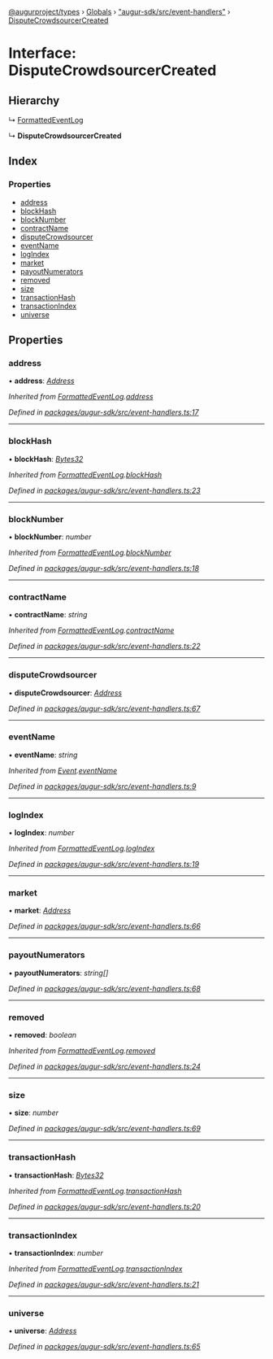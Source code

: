 [@augurproject/types](../README.md) › [Globals](../globals.md) › ["augur-sdk/src/event-handlers"](../modules/_augur_sdk_src_event_handlers_.md) › [DisputeCrowdsourcerCreated](_augur_sdk_src_event_handlers_.disputecrowdsourcercreated.md)

# Interface: DisputeCrowdsourcerCreated

## Hierarchy

  ↳ [FormattedEventLog](_augur_sdk_src_event_handlers_.formattedeventlog.md)

  ↳ **DisputeCrowdsourcerCreated**

## Index

### Properties

* [address](_augur_sdk_src_event_handlers_.disputecrowdsourcercreated.md#address)
* [blockHash](_augur_sdk_src_event_handlers_.disputecrowdsourcercreated.md#blockhash)
* [blockNumber](_augur_sdk_src_event_handlers_.disputecrowdsourcercreated.md#blocknumber)
* [contractName](_augur_sdk_src_event_handlers_.disputecrowdsourcercreated.md#contractname)
* [disputeCrowdsourcer](_augur_sdk_src_event_handlers_.disputecrowdsourcercreated.md#disputecrowdsourcer)
* [eventName](_augur_sdk_src_event_handlers_.disputecrowdsourcercreated.md#eventname)
* [logIndex](_augur_sdk_src_event_handlers_.disputecrowdsourcercreated.md#logindex)
* [market](_augur_sdk_src_event_handlers_.disputecrowdsourcercreated.md#market)
* [payoutNumerators](_augur_sdk_src_event_handlers_.disputecrowdsourcercreated.md#payoutnumerators)
* [removed](_augur_sdk_src_event_handlers_.disputecrowdsourcercreated.md#removed)
* [size](_augur_sdk_src_event_handlers_.disputecrowdsourcercreated.md#size)
* [transactionHash](_augur_sdk_src_event_handlers_.disputecrowdsourcercreated.md#transactionhash)
* [transactionIndex](_augur_sdk_src_event_handlers_.disputecrowdsourcercreated.md#transactionindex)
* [universe](_augur_sdk_src_event_handlers_.disputecrowdsourcercreated.md#universe)

## Properties

###  address

• **address**: *[Address](../modules/_augur_sdk_src_event_handlers_.md#address)*

*Inherited from [FormattedEventLog](_augur_sdk_src_event_handlers_.formattedeventlog.md).[address](_augur_sdk_src_event_handlers_.formattedeventlog.md#address)*

*Defined in [packages/augur-sdk/src/event-handlers.ts:17](https://github.com/AugurProject/augur/blob/69c4be52bf/packages/augur-sdk/src/event-handlers.ts#L17)*

___

###  blockHash

• **blockHash**: *[Bytes32](../modules/_augur_sdk_src_event_handlers_.md#bytes32)*

*Inherited from [FormattedEventLog](_augur_sdk_src_event_handlers_.formattedeventlog.md).[blockHash](_augur_sdk_src_event_handlers_.formattedeventlog.md#blockhash)*

*Defined in [packages/augur-sdk/src/event-handlers.ts:23](https://github.com/AugurProject/augur/blob/69c4be52bf/packages/augur-sdk/src/event-handlers.ts#L23)*

___

###  blockNumber

• **blockNumber**: *number*

*Inherited from [FormattedEventLog](_augur_sdk_src_event_handlers_.formattedeventlog.md).[blockNumber](_augur_sdk_src_event_handlers_.formattedeventlog.md#blocknumber)*

*Defined in [packages/augur-sdk/src/event-handlers.ts:18](https://github.com/AugurProject/augur/blob/69c4be52bf/packages/augur-sdk/src/event-handlers.ts#L18)*

___

###  contractName

• **contractName**: *string*

*Inherited from [FormattedEventLog](_augur_sdk_src_event_handlers_.formattedeventlog.md).[contractName](_augur_sdk_src_event_handlers_.formattedeventlog.md#contractname)*

*Defined in [packages/augur-sdk/src/event-handlers.ts:22](https://github.com/AugurProject/augur/blob/69c4be52bf/packages/augur-sdk/src/event-handlers.ts#L22)*

___

###  disputeCrowdsourcer

• **disputeCrowdsourcer**: *[Address](../modules/_augur_sdk_src_event_handlers_.md#address)*

*Defined in [packages/augur-sdk/src/event-handlers.ts:67](https://github.com/AugurProject/augur/blob/69c4be52bf/packages/augur-sdk/src/event-handlers.ts#L67)*

___

###  eventName

• **eventName**: *string*

*Inherited from [Event](_augur_sdk_src_event_handlers_.event.md).[eventName](_augur_sdk_src_event_handlers_.event.md#eventname)*

*Defined in [packages/augur-sdk/src/event-handlers.ts:9](https://github.com/AugurProject/augur/blob/69c4be52bf/packages/augur-sdk/src/event-handlers.ts#L9)*

___

###  logIndex

• **logIndex**: *number*

*Inherited from [FormattedEventLog](_augur_sdk_src_event_handlers_.formattedeventlog.md).[logIndex](_augur_sdk_src_event_handlers_.formattedeventlog.md#logindex)*

*Defined in [packages/augur-sdk/src/event-handlers.ts:19](https://github.com/AugurProject/augur/blob/69c4be52bf/packages/augur-sdk/src/event-handlers.ts#L19)*

___

###  market

• **market**: *[Address](../modules/_augur_sdk_src_event_handlers_.md#address)*

*Defined in [packages/augur-sdk/src/event-handlers.ts:66](https://github.com/AugurProject/augur/blob/69c4be52bf/packages/augur-sdk/src/event-handlers.ts#L66)*

___

###  payoutNumerators

• **payoutNumerators**: *string[]*

*Defined in [packages/augur-sdk/src/event-handlers.ts:68](https://github.com/AugurProject/augur/blob/69c4be52bf/packages/augur-sdk/src/event-handlers.ts#L68)*

___

###  removed

• **removed**: *boolean*

*Inherited from [FormattedEventLog](_augur_sdk_src_event_handlers_.formattedeventlog.md).[removed](_augur_sdk_src_event_handlers_.formattedeventlog.md#removed)*

*Defined in [packages/augur-sdk/src/event-handlers.ts:24](https://github.com/AugurProject/augur/blob/69c4be52bf/packages/augur-sdk/src/event-handlers.ts#L24)*

___

###  size

• **size**: *number*

*Defined in [packages/augur-sdk/src/event-handlers.ts:69](https://github.com/AugurProject/augur/blob/69c4be52bf/packages/augur-sdk/src/event-handlers.ts#L69)*

___

###  transactionHash

• **transactionHash**: *[Bytes32](../modules/_augur_sdk_src_event_handlers_.md#bytes32)*

*Inherited from [FormattedEventLog](_augur_sdk_src_event_handlers_.formattedeventlog.md).[transactionHash](_augur_sdk_src_event_handlers_.formattedeventlog.md#transactionhash)*

*Defined in [packages/augur-sdk/src/event-handlers.ts:20](https://github.com/AugurProject/augur/blob/69c4be52bf/packages/augur-sdk/src/event-handlers.ts#L20)*

___

###  transactionIndex

• **transactionIndex**: *number*

*Inherited from [FormattedEventLog](_augur_sdk_src_event_handlers_.formattedeventlog.md).[transactionIndex](_augur_sdk_src_event_handlers_.formattedeventlog.md#transactionindex)*

*Defined in [packages/augur-sdk/src/event-handlers.ts:21](https://github.com/AugurProject/augur/blob/69c4be52bf/packages/augur-sdk/src/event-handlers.ts#L21)*

___

###  universe

• **universe**: *[Address](../modules/_augur_sdk_src_event_handlers_.md#address)*

*Defined in [packages/augur-sdk/src/event-handlers.ts:65](https://github.com/AugurProject/augur/blob/69c4be52bf/packages/augur-sdk/src/event-handlers.ts#L65)*
